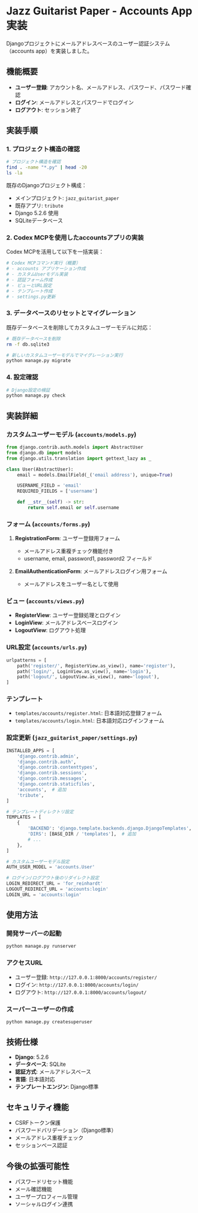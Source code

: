# Jazz Guitarist Paper - Accounts App 実装

Djangoプロジェクトにメールアドレスベースのユーザー認証システム（accounts app）を実装しました。

## 機能概要

- **ユーザー登録**: アカウント名、メールアドレス、パスワード、パスワード確認
- **ログイン**: メールアドレスとパスワードでログイン
- **ログアウト**: セッション終了

## 実装手順

### 1. プロジェクト構造の確認

```bash
# プロジェクト構造を確認
find . -name "*.py" | head -20
ls -la
```

既存のDjangoプロジェクト構成：
- メインプロジェクト: `jazz_guitarist_paper`
- 既存アプリ: `tribute`
- Django 5.2.6 使用
- SQLiteデータベース

### 2. Codex MCPを使用したaccountsアプリの実装

Codex MCPを活用して以下を一括実装：

```bash
# Codex MCPコマンド実行（概要）
# - accounts アプリケーション作成
# - カスタムUserモデル実装
# - 認証フォーム作成
# - ビューとURL設定
# - テンプレート作成
# - settings.py更新
```

### 3. データベースのリセットとマイグレーション

既存データベースを削除してカスタムユーザーモデルに対応：

```bash
# 既存データベースを削除
rm -f db.sqlite3

# 新しいカスタムユーザーモデルでマイグレーション実行
python manage.py migrate
```

### 4. 設定確認

```bash
# Django設定の検証
python manage.py check
```

## 実装詳細

### カスタムユーザーモデル (`accounts/models.py`)

```python
from django.contrib.auth.models import AbstractUser
from django.db import models
from django.utils.translation import gettext_lazy as _

class User(AbstractUser):
    email = models.EmailField(_('email address'), unique=True)

    USERNAME_FIELD = 'email'
    REQUIRED_FIELDS = ['username']

    def __str__(self) -> str:
        return self.email or self.username
```

### フォーム (`accounts/forms.py`)

1. **RegistrationForm**: ユーザー登録用フォーム
   - メールアドレス重複チェック機能付き
   - username, email, password1, password2 フィールド

2. **EmailAuthenticationForm**: メールアドレスログイン用フォーム
   - メールアドレスをユーザー名として使用

### ビュー (`accounts/views.py`)

- **RegisterView**: ユーザー登録処理とログイン
- **LoginView**: メールアドレスベースログイン
- **LogoutView**: ログアウト処理

### URL設定 (`accounts/urls.py`)

```python
urlpatterns = [
    path('register/', RegisterView.as_view(), name='register'),
    path('login/', LoginView.as_view(), name='login'),
    path('logout/', LogoutView.as_view(), name='logout'),
]
```

### テンプレート

- `templates/accounts/register.html`: 日本語対応登録フォーム
- `templates/accounts/login.html`: 日本語対応ログインフォーム

### 設定更新 (`jazz_guitarist_paper/settings.py`)

```python
INSTALLED_APPS = [
    'django.contrib.admin',
    'django.contrib.auth',
    'django.contrib.contenttypes',
    'django.contrib.sessions',
    'django.contrib.messages',
    'django.contrib.staticfiles',
    'accounts',  # 追加
    'tribute',
]

# テンプレートディレクトリ設定
TEMPLATES = [
    {
        'BACKEND': 'django.template.backends.django.DjangoTemplates',
        'DIRS': [BASE_DIR / 'templates'],  # 追加
        # ...
    },
]

# カスタムユーザーモデル設定
AUTH_USER_MODEL = 'accounts.User'

# ログイン/ログアウト後のリダイレクト設定
LOGIN_REDIRECT_URL = 'for_reinhardt'
LOGOUT_REDIRECT_URL = 'accounts:login'
LOGIN_URL = 'accounts:login'
```

## 使用方法

### 開発サーバーの起動

```bash
python manage.py runserver
```

### アクセスURL

- ユーザー登録: `http://127.0.0.1:8000/accounts/register/`
- ログイン: `http://127.0.0.1:8000/accounts/login/`
- ログアウト: `http://127.0.0.1:8000/accounts/logout/`

### スーパーユーザーの作成

```bash
python manage.py createsuperuser
```

## 技術仕様

- **Django**: 5.2.6
- **データベース**: SQLite
- **認証方式**: メールアドレスベース
- **言語**: 日本語対応
- **テンプレートエンジン**: Django標準

## セキュリティ機能

- CSRFトークン保護
- パスワードバリデーション（Django標準）
- メールアドレス重複チェック
- セッションベース認証

## 今後の拡張可能性

- パスワードリセット機能
- メール確認機能
- ユーザープロフィール管理
- ソーシャルログイン連携